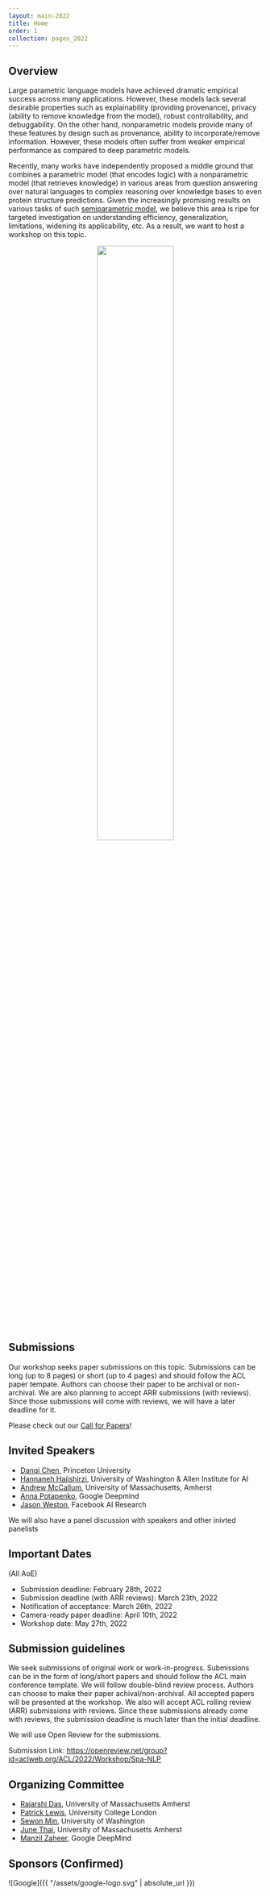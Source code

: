 ```yaml
---
layout: main-2022
title: Home
order: 1
collection: pages_2022
---
```


## Overview

Large parametric language models have achieved dramatic empirical success across many applications. However, these models lack several desirable properties such as explainability (providing provenance), privacy (ability to remove knowledge from the model), robust controllability, and debuggability. On the other hand, nonparametric models provide many of these features by design such as provenance, ability to incorporate/remove information. However, these models often suffer from weaker empirical performance as compared to deep parametric models.

Recently, many works have independently proposed a middle ground that combines a parametric model (that encodes logic) with a nonparametric model (that retrieves knowledge) in various areas from question answering over natural languages to complex reasoning over knowledge bases to even protein structure predictions. Given the increasingly promising results on various tasks of such [semiparametric model](https://en.wikipedia.org/wiki/Semiparametric_model), we believe this area is ripe for targeted investigation on understanding efficiency, generalization, limitations, widening its applicability, etc. As a result, we want to host a workshop on this topic.


<p align="center">
  <img src="assets/semiparametric.png" width="55%" height="55%">
</p>

## Submissions
Our workshop seeks paper submissions on this topic. Submissions can be long (up to 8 pages) or short (up to 4 pages) and should follow the ACL paper tempate. Authors can choose their paper to be archival or non-archival. We are also planning to accept ARR submissions (with reviews). Since those submissions will come with reviews, we will have a later deadline for it.

Please check out our [Call for Papers](cfp)!

## Invited Speakers

- [Danqi Chen](https://www.cs.princeton.edu/~danqic/), Princeton University
- [Hannaneh Hajishirzi](https://homes.cs.washington.edu/~hannaneh/), University of Washington & Allen Institute for AI
- [Andrew McCallum](https://people.cs.umass.edu/~mccallum/), University of Massachusetts, Amherst
- [Anna Potapenko](http://apotapenko.com/), Google Deepmind
- [Jason Weston](https://ai.facebook.com/people/jason-weston/), Facebook AI Research

We will also have a panel discussion with speakers and other inivted panelists


## Important Dates

(All AoE)
- Submission deadline: February 28th, 2022
- Submission deadline (with ARR reviews): March 23th, 2022
- Notification of acceptance: March 26th, 2022
- Camera-ready paper deadline: April 10th, 2022
- Workshop date: May 27th, 2022

## Submission guidelines
We seek submissions of original work or work-in-progress. Submissions can be in the form of long/short papers and should follow the ACL main conference template. We will follow double-blind review process. Authors can choose to make their paper achival/non-archival. All accepted papers will be presented at the workshop.
We also will accept ACL rolling review (ARR) submissions with reviews. Since these submissions already come with reviews, the submission deadline is much later than the initial deadline.

<!-- Non-archival track also seeks recently accepted / published work---it does not need to be anonymized and will not go through the review process. The submission should clearly indicate the original venue and will be accepted if the organizers think the work will benefit from exposure to the audience of this workshop. -->


We will use Open Review for the submissions.

Submission Link: <https://openreview.net/group?id=aclweb.org/ACL/2022/Workshop/Spa-NLP>


## Organizing Committee
- [Rajarshi Das](http://rajarshd.github.io/), University of Massachusetts Amherst
- [Patrick Lewis](https://www.patricklewis.io/), University College London
- [Sewon Min](https://shmsw25.github.io/), University of Washington
- [June Thai](https://dungtn.github.io/), University of Massachusetts Amherst
- [Manzil Zaheer](http://www.manzil.ml/), Google DeepMind

## Sponsors (Confirmed)
![Google]({{ "/assets/google-logo.svg" | absolute_url }})
